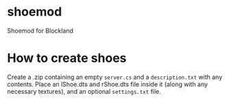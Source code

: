 # shoemod
Shoemod for Blockland

# How to create shoes
Create a .zip containing an empty `server.cs` and a `description.txt` with any contents.
Place an lShoe.dts and rShoe.dts file inside it (along with any necessary textures), and an optional `settings.txt` file.

